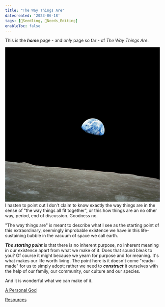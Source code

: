 ```yaml
---
title: "The Way Things Are"
datecreated: '2023-06-18'
tags: [🌱Seedling, 🧹Needs_Editing]
enableToc: false
---
```

This is the ***home*** page - and *only* page so far - of *The Way Things Are*.

 ![Earthrise taken from Apollo 8](notes/images/NASA-Apollo8-Dec24-Earthrise.jpg#right50)I hasten to point out I don't claim to know exactly the way things are in the sense of "the way things all fit together", or this how things are an no other way, period, end of discussion. Goodness no. 

"The way things are" is meant to describe what I see as the starting point of this extraordinary, seemingly improbable existence we have in this life-sustaining bubble in the vacuum of space we call earth.

***The starting point*** is that there is no inherent purpose, no inherent meaning in our existence apart from what we make of it. Does that sound bleak to you? Of course it might because we yearn for purpose and for meaning. It's what makes our life worth living. The point here is it doesn't come "ready-made" for us to simply adopt; rather we need to ***construct*** it ourselves with the help of our family, our community, our culture and our species.

And it is wonderful what we can make of it.

[A Personal God](notes/A%20Personal%20God.md)

[Resources](notes/Resources.md)





